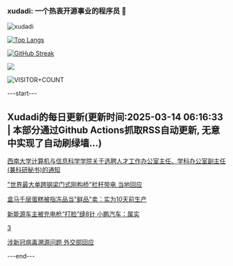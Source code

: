 ### xudadi: 一个热衷开源事业的程序员 👋

![xudadi](https://github-readme-stats-git-masterorgs-github-readme-stats-team.vercel.app/api?username=xudadi)

[![Top Langs](https://github-readme-stats.vercel.app/api/top-langs/?username=xudadi)](https://github.com/anuraghazra/github-readme-stats)

[![GitHub Streak](https://streak-stats.demolab.com?user=xudadi&locale=zh_Hans)](https://git.io/streak-stats)

![](https://raw.githubusercontent.com/xudadi/xudadi/main/assets/github-contribution-grid-snake.svg)

![VISITOR+COUNT](https://komarev.com/ghpvc/?username=xudadi&label=VISITOR+COUNT)


---start---

## Xudadi的每日更新(更新时间:2025-03-14 06:16:33 | 本部分通过Github Actions抓取RSS自动更新, 无意中实现了自动刷绿墙...)

[西南大学计算机与信息科学学院关于选聘人才工作办公室主任、学科办公室副主任(兼科研秘书)的通知](https://www.gongkaoleida.com/article/2321178)

["世界最大单跨钢梁门式刚构桥"栏杆带电 当地回应](https://m.163.com/news/article/JQHR682A053469M5.html)

[盒马千层蛋糕被指冻品当"鲜品"卖：实为10天前生产](https://m.163.com/news/article/JQHU1N0505561G0D.html)

[新能源车主被充电枪“打脸”缝8针 小鹏汽车：属实](https://m.163.com/news/article/JQHSRD1D05561G0D.html)

[3](https://m.163.com/touch/news/sub/domestic)

[涉新冠病毒溯源问题 外交部回应](https://m.163.com/news/article/JQHRG1SR0001899O.html)

---end---
